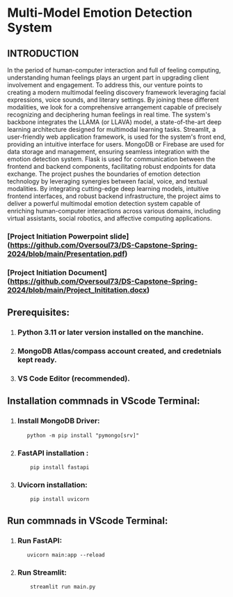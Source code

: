 # Multi-Model Emotion Detection System

## INTRODUCTION
In the period of human-computer interaction and full of feeling computing, understanding human feelings plays an urgent part in upgrading client involvement and engagement. To address this, our venture points to creating a modern multimodal feeling discovery framework leveraging facial expressions, voice sounds, and literary settings. By joining these different modalities, we look for a comprehensive arrangement capable of precisely recognizing and deciphering human feelings in real time. The system's backbone integrates the LLAMA (or LLAVA) model, a state-of-the-art deep learning architecture designed for multimodal learning tasks. Streamlit, a user-friendly web application framework, is used for the system's front end, providing an intuitive interface for users. MongoDB or Firebase are used for data storage and management, ensuring seamless integration with the emotion detection system. Flask is used for communication between the frontend and backend components, facilitating robust endpoints for data exchange. The project pushes the boundaries of emotion detection technology by leveraging synergies between facial, voice, and textual modalities. By integrating cutting-edge deep learning models, intuitive frontend interfaces, and robust backend infrastructure, the project aims to deliver a powerful multimodal emotion detection system capable of enriching human-computer interactions across various domains, including virtual assistants, social robotics, and affective computing applications.



### [Project Initiation Powerpoint slide] (https://github.com/Oversoul73/DS-Capstone-Spring-2024/blob/main/Presentation.pdf)

### [Project Initiation Document] (https://github.com/Oversoul73/DS-Capstone-Spring-2024/blob/main/Project_Inititation.docx)



## Prerequisites:

1. ### Python 3.11 or later version installed on the manchine.

2. ### MongoDB Atlas/compass account created, and credetnials kept ready.

3. ### VS Code Editor (recommended).




## Installation commnads in VScode Terminal:

1.  ### Install MongoDB Driver:
           python -m pip install "pymongo[srv]"

2. ###  FastAPI installation :
           pip install fastapi

3. ###  Uvicorn installation:
           pip install uvicorn




## Run commnads in VScode Terminal:

1.  ### Run FastAPI:
           uvicorn main:app --reload

2. ###  Run Streamlit:
           streamlit run main.py 
